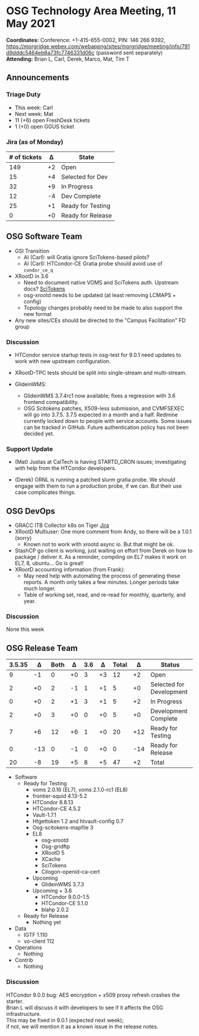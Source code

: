 # OSG Technology Area Meeting, 11 May 2021

**Coordinates:** Conference: +1-415-655-0002, PIN: 146 266 9392, <https://morgridge.webex.com/webappng/sites/morgridge/meeting/info/791d9dddc5464eb6a73fc7746331d06c> (password sent separately)  
**Attending:**   Brian L, Carl, Derek, Marco, Mat, Tim T


## Announcements


### Triage Duty

-   This week: Carl
-   Next week: Mat
-   11 (+6) open FreshDesk tickets
-   1 (+0) open GGUS ticket


### Jira (as of Monday)

| # of tickets | &Delta; | State             |
|------------ |------- |----------------- |
| 149          | +2      | Open              |
| 15           | +4      | Selected for Dev  |
| 32           | +9      | In Progress       |
| 12           | -4      | Dev Complete      |
| 25           | +1      | Ready for Testing |
| 0            | +0      | Ready for Release |


## OSG Software Team

-   GSI Transition  
    -   AI (Carl): will Gratia ignore SciTokens-based pilots?
    -   AI (Carl): HTCondor-CE Gratia probe should avoid use of `condor_ce_q`
-   XRootD in 3.6  
    -   Need to document native VOMS and SciTokens auth. Upstream docs? [SciTokens](https://github.com/xrootd/xrootd/tree/master/src/XrdSciTokens)
    -   osg-xrootd needs to be updated (at least removing LCMAPS + config)
    -   Topology changes probably need to be made to also support the new format
-   Any new sites/CEs should be directed to the "Campus Facilitation" FD group


### Discussion

-   HTCondor service startup tests in osg-test for 9.0.1 need updates to work with new upstream configuration.
-   XRootD-TPC tests should be split into single-stream and multi-stream.

-   GlideinWMS:
    -   GlideinWMS 3.7.4rc1 now available; fixes a regression with 3.6 frontend compatibility.
    -   OSG Scitokens patches, X509-less submission, and CVMFSEXEC will go into 3.7.5.
        3.7.5 expected in a month and a half.
Redmine currently locked down to people with service accounts. Some issues can be tracked in GitHub. Future authentication policy has not been decided yet.


### Support Update

-   (Mat) Justas at CalTech is having STARTD_CRON issues; investigating with help from the HTCondor developers.

-   (Derek) ORNL is running a patched slurm gratia probe.  We should engage with them to run a production probe, if we can.  But their use case complicates things.


## OSG DevOps

-   GRACC ITB Collector k8s on Tiger [Jira](https://opensciencegrid.atlassian.net/browse/OPS-184)
-   XRootD Multiuser: One more comment from Andy, so there will be a 1.0.1 (sorry)
    -   Known not to work with xrootd async io.  But that might be ok.
-   StashCP go client is working, just waiting on effort from Derek on how to package / deliver it.  As a reminder, compiling on EL7 makes it work on EL7, 8, ubuntu...  Go is great!
-   XRootD accounting information (from Frank):
    -   May need help with automating the process of generating these reports.  A month only takes a few minutes.  Longer periods take much longer.
    -   Table of working set, read, and re-read for monthly, quarterly, and year.


### Discussion

None this week  


## OSG Release Team

| 3.5.35 | &Delta; | Both | &Delta; | 3.6 | &Delta; | Total | &Delta; | Status                   |
| ------ | ------- | ---- | ------- | --- | ------- | ----- | ------- | ------------------------ |
| 9      | -1      | 0    | +0      | 3   | +3      | 12    | +2      | Open                     |
| 2      | +0      | 2    | -1      | 1   | +1      | 5     | +0      | Selected for Development |
| 0      | +0      | 2    | +1      | 3   | +1      | 5     | +2      | In Progress              |
| 2      | +0      | 3    | +0      | 0   | +0      | 5     | +0      | Development Complete     |
| 7      | +6      | 12   | +6      | 1   | +0      | 20    | +12     | Ready for Testing        |
| 0      | -13     | 0    | -1      | 0   | +0      | 0     | -14     | Ready for Release        |
| 20     | -8      | 19   | +5      | 8   | +5      | 47    | +2      | Total                    |

-   Software  
    -   Ready for Testing  
        -   voms 2.0.16 (EL7), voms 2.1.0-rc1 (EL8)
        -   frontier-squid 4.13-5.2
        -   HTCondor 8.8.13
        -   HTCondor-CE 4.5.2
        -   Vault-1.7.1
        -   Htgettoken 1.2 and htvault-config 0.7
        -   Osg-scitokens-mapfile 3
        -   EL8  
            -   osg-xrootd
            -   Osg-gridftp
            -   XRootD 5
            -   XCache
            -   SciTokens
            -   Cilogon-openid-ca-cert
        -   Upcoming  
            -   GlideinWMS 3.7.3
        -   Upcoming + 3.6  
            -   HTCondor 9.0.0-1.5
            -   HTCondor-CE 5.1.0
            -   blahp 2.0.2
    -   Ready for Release  
        -   Nothing yet
-   Data  
    -   IGTF 1.110
    -   vo-client 112
-   Operations  
    -   Nothing
-   Contrib  
    -   Nothing


### Discussion

HTCondor 9.0.0 bug: AES encryption + x509 proxy refresh crashes the starter.  
Brian L will discuss it with developers to see if it affects the OSG infrastructure.  
This may be fixed in 9.0.1 (expected next week);  
if not, we will mention it as a known issue in the release notes.

